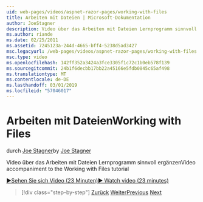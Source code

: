 ```yaml
---
uid: web-pages/videos/aspnet-razor-pages/working-with-files
title: Arbeiten mit Dateien | Microsoft-Dokumentation
author: JoeStagner
description: Video über das Arbeiten mit Dateien Lernprogramm sinnvoll ergänzen
ms.author: riande
ms.date: 02/25/2011
ms.assetid: 7245123a-244d-4665-bff4-5238d5ad3427
msc.legacyurl: /web-pages/videos/aspnet-razor-pages/working-with-files
msc.type: video
ms.openlocfilehash: 142ff352a3424a3fce3305f1c72c1b0eb578f139
ms.sourcegitcommit: 24b1f6decbb17bb22a45166e5fdb0845c65af498
ms.translationtype: MT
ms.contentlocale: de-DE
ms.lasthandoff: 03/01/2019
ms.locfileid: "57046017"
---
```

<a name="working-with-files"></a><span data-ttu-id="038f7-103">Arbeiten mit Dateien</span><span class="sxs-lookup"><span data-stu-id="038f7-103">Working with Files</span></span>
====================
<span data-ttu-id="038f7-104">durch [Joe Stagner](https://github.com/JoeStagner)</span><span class="sxs-lookup"><span data-stu-id="038f7-104">by [Joe Stagner](https://github.com/JoeStagner)</span></span>

<span data-ttu-id="038f7-105">Video über das Arbeiten mit Dateien Lernprogramm sinnvoll ergänzen</span><span class="sxs-lookup"><span data-stu-id="038f7-105">Video accompaniment to the Working with Files tutorial</span></span>

[<span data-ttu-id="038f7-106">&#9654;Sehen Sie sich Video (23 Minuten)</span><span class="sxs-lookup"><span data-stu-id="038f7-106">&#9654; Watch video (23 minutes)</span></span>](https://channel9.msdn.com/Blogs/ASP-NET-Site-Videos/working-with-files)

> [!div class="step-by-step"]
> <span data-ttu-id="038f7-107">[Zurück](displaying-data-in-a-chart-part-2.md)
> [Weiter](working-with-images.md)</span><span class="sxs-lookup"><span data-stu-id="038f7-107">[Previous](displaying-data-in-a-chart-part-2.md)
[Next](working-with-images.md)</span></span>
